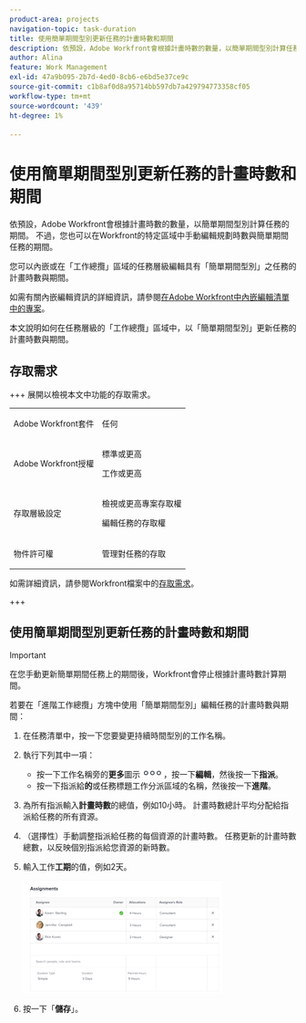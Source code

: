 ```yaml
---
product-area: projects
navigation-topic: task-duration
title: 使用簡單期間型別更新任務的計畫時數和期間
description: 依預設，Adobe Workfront會根據計畫時數的數量，以簡單期間型別計算任務的期間。 不過，您也可以在Workfront的特定區域中手動編輯規劃時數與簡單期間任務的期間。
author: Alina
feature: Work Management
exl-id: 47a9b095-2b7d-4ed0-8cb6-e6bd5e37ce9c
source-git-commit: c1b8af0d8a95714bb597db7a429794773358cf05
workflow-type: tm+mt
source-wordcount: '439'
ht-degree: 1%

---
```


# 使用簡單期間型別更新任務的計畫時數和期間

依預設，Adobe Workfront會根據計畫時數的數量，以簡單期間型別計算任務的期間。 不過，您也可以在Workfront的特定區域中手動編輯規劃時數與簡單期間任務的期間。

您可以內嵌或在「工作總攬」區域的任務層級編輯具有「簡單期間型別」之任務的計畫時數與期間。

如需有關內嵌編輯資訊的詳細資訊，請參閱[在Adobe Workfront中內嵌編輯清單中的專案](../../../workfront-basics/navigate-workfront/use-lists/inline-edit-objects.md)。

本文說明如何在任務層級的「工作總攬」區域中，以「簡單期間型別」更新任務的計畫時數與期間。

## 存取需求

+++ 展開以檢視本文中功能的存取需求。

<table style="table-layout:auto"> 
 <col> 
 <col> 
 <tbody> 
  <tr> 
   <td role="rowheader">Adobe Workfront套件</td> 
   <td> <p>任何</p> </td> 
  </tr> 
  <tr> 
   <td role="rowheader">Adobe Workfront授權</td> 
   <td><p>標準或更高</p> 
   <p>工作或更高</p> </td> 
  </tr> 
  <tr> 
   <td role="rowheader">存取層級設定</td> 
   <td> <p>檢視或更高專案存取權</p> <p>編輯任務的存取權</p> </td> 
  </tr> 
  <tr> 
   <td role="rowheader">物件許可權</td> 
   <td> <p>管理對任務的存取 </p></td> 
  </tr> 
 </tbody> 
</table>

如需詳細資訊，請參閱Workfront檔案中的[存取需求](/help/quicksilver/administration-and-setup/add-users/access-levels-and-object-permissions/access-level-requirements-in-documentation.md)。

+++

<!--Old:

<table style="table-layout:auto"> 
 <col> 
 <col> 
 <tbody> 
  <tr> 
   <td role="rowheader">Adobe Workfront plan*</td> 
   <td> <p>Any</p> </td> 
  </tr> 
  <tr> 
   <td role="rowheader">Adobe Workfront license*</td> 
   <td> <p>Work or higher</p> </td> 
  </tr> 
  <tr> 
   <td role="rowheader">Access level configurations*</td> 
   <td> <p>Edit access to Tasks</p> <p>Note: If you still don't have access, ask your Workfront administrator if they set additional restrictions in your access level. For information on how a Workfront administrator can modify your access level, see <a href="../../../administration-and-setup/add-users/configure-and-grant-access/create-modify-access-levels.md" class="MCXref xref">Create or modify custom access levels</a>.</p> </td> 
  </tr> 
  <tr> 
   <td role="rowheader">Object permissions</td> 
   <td> <p>Manage permissions to the task</p> <p>For information on requesting additional access, see <a href="../../../workfront-basics/grant-and-request-access-to-objects/request-access.md" class="MCXref xref">Request access to objects </a>.</p> </td> 
  </tr> 
 </tbody> 
</table>-->

## 使用簡單期間型別更新任務的計畫時數和期間

>[!IMPORTANT]
>
>在您手動更新簡單期間任務上的期間後，Workfront會停止根據計畫時數計算期間。

若要在「進階工作總攬」方塊中使用「簡單期間型別」編輯任務的計畫時數與期間：

1. 在任務清單中，按一下您要變更持續時間型別的工作名稱。
1. 執行下列其中一項：

   * 按一下工作名稱旁的&#x200B;**更多**&#x200B;圖示![](assets/qs-more-icon-on-an-object.png)，按一下&#x200B;**編輯**，然後按一下&#x200B;**指派**。
   * 按一下指派給&#x200B;**的**&#x200B;或任務標題工作分派區域的名稱，然後按一下&#x200B;**進階**。

1. 為所有指派輸入&#x200B;**計畫時數**&#x200B;的總值，例如10小時。 計畫時數總計平均分配給指派給任務的所有資源。
1. （選擇性）手動調整指派給任務的每個資源的計畫時數。 任務更新的計畫時數總數，以反映個別指派給您資源的新時數。
1. 輸入工作&#x200B;**工期**&#x200B;的值，例如2天。

   ![](assets/advanced-assignments-simple-duration-multiple-resources-nwe-350x198.png)

1. 按一下「**儲存**」。

